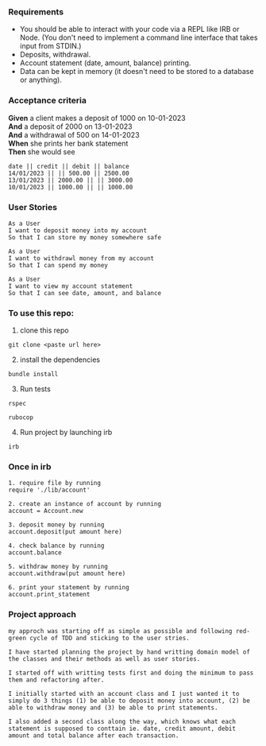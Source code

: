 ### Requirements

* You should be able to interact with your code via a REPL like IRB or Node.  (You don't need to implement a command line interface that takes input from STDIN.)
* Deposits, withdrawal.
* Account statement (date, amount, balance) printing.
* Data can be kept in memory (it doesn't need to be stored to a database or anything).

### Acceptance criteria

**Given** a client makes a deposit of 1000 on 10-01-2023  
**And** a deposit of 2000 on 13-01-2023  
**And** a withdrawal of 500 on 14-01-2023  
**When** she prints her bank statement  
**Then** she would see

```
date || credit || debit || balance
14/01/2023 || || 500.00 || 2500.00
13/01/2023 || 2000.00 || || 3000.00
10/01/2023 || 1000.00 || || 1000.00
```

### User Stories

```
As a User
I want to deposit money into my account
So that I can store my money somewhere safe

As a User
I want to withdrawl money from my account
So that I can spend my money

As a User
I want to view my account statement
So that I can see date, amount, and balance
```

### To use this repo:

1. clone this repo

```
git clone <paste url here>
```

2. install the dependencies 

```
bundle install
```

3. Run tests

```
rspec

rubocop
```

4. Run project by launching irb

```
irb
```

### Once in irb 

```
1. require file by running 
require './lib/account'

2. create an instance of account by running 
account = Account.new

3. deposit money by running 
account.deposit(put amount here)

4. check balance by running 
account.balance

5. withdraw money by running
account.withdraw(put amount here)

6. print your statement by running
account.print_statement
```

### Project approach

```
my approch was starting off as simple as possible and following red-green cycle of TDD and sticking to the user stries.

I have started planning the project by hand writting domain model of the classes and their methods as well as user stories.

I started off with writting tests first and doing the minimum to pass them and refactoring after.

I initially started with an account class and I just wanted it to simply do 3 things (1) be able to deposit money into account, (2) be able to withdraw money and (3) be able to print statements.

I also added a second class along the way, which knows what each statement is supposed to conttain ie. date, credit amount, debit amount and total balance after each transaction.
```

